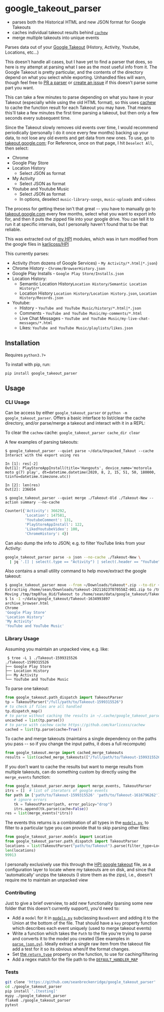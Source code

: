 # google_takeout_parser

- parses both the Historical HTML and new JSON format for Google Takeouts
- caches individual takeout results behind [`cachew`](https://github.com/karlicoss/cachew)
- merge multiple takeouts into unique events

Parses data out of your [Google Takeout](https://takeout.google.com/) (History, Activity, Youtube, Locations, etc...)

This doesn't handle all cases, but I have yet to find a parser that does, so here is my attempt at parsing what I see as the most useful info from it. The Google Takeout is pretty particular, and the contents of the directory depend on what you select while exporting. Unhandled files will warn, though feel free to [PR a parser](#contributing) or [create an issue](https://github.com/seanbreckenridge/google_takeout_parser/issues/new?title=add+parser+for) if this doesn't parse some part you want.

This can take a few minutes to parse depending on what you have in your Takeout (especially while using the old HTML format), so this uses [cachew](https://github.com/karlicoss/cachew) to cache the function result for each Takeout you may have. That means this'll take a few minutes the first time parsing a takeout, but then only a few seconds every subsequent time.

Since the Takeout slowly removes old events over time, I would recommend periodically (personally I do it once every few months) backing up your data, to not lose any old events and get data from new ones. To use, go to [takeout.google.com](https://takeout.google.com/); For Reference, once on that page, I hit `Deselect All`, then select:

- Chrome
- Google Play Store
- Location History
  - Select JSON as format
- My Activity
  - Select JSON as format
- Youtube and Youtube Music
  - Select JSON as format
  - In options, deselect `music-library-songs`, `music-uploads` and `videos`

The process for getting these isn't that great -- you have to manually go to [takeout.google.com](https://takeout.google.com) every few months, select what you want to export info for, and then it puts the zipped file into your google drive. You can tell it to run it at specific intervals, but I personally haven't found that to be that reliable.

This was extracted out of [my HPI](https://github.com/seanbreckenridge/HPI/tree/4bb1f174bdbd693ab29e744413424d18b8667b1f/my/google) modules, which was in turn modified from the google files in [karlicoss/HPI](https://github.com/karlicoss/HPI/blob/4a04c09f314e10a4db8f35bf1ecc10e4d0203223/my/google/takeout/html.py)

This currently parses:

- Activity (from dozens of Google Services) - `My Activity/*.html|*.json`)
- Chrome History - `Chrome/BrowserHistory.json`
- Google Play Installs - `Google Play Store/Installs.json`
- Location History:
  - Semantic Location History`Location History/Semantic Location History/*`
  - Location History `Location History/Location History.json`, `Location History/Records.json`
- Youtube:
  - History - `YouTube and YouTube Music/history/*.html|*.json`
  - Comments - `YouTube and YouTube Music/my-comments/*.html`
  - Live Chat Messages - `YouTube and YouTube Music/my-live-chat-messages/*.html`
  - Likes: `YouTube and YouTube Music/playlists/likes.json`

## Installation

Requires `python3.7+`

To install with pip, run:

    pip install google_takeout_parser

## Usage

### CLI Usage

Can be access by either `google_takeout_parser` or `python -m google_takeout_parser`. Offers a basic interface to list/clear the cache directory, and/or parse/merge a takeout and interact with it in a REPL:

To clear the `cachew` cache: `google_takeout_parser cache_dir clear`

A few examples of parsing takeouts:

```
$ google_takeout_parser --quiet parse ~/data/Unpacked_Takout --cache
Interact with the export using res

In [1]: res[-2]
Out[1]: PlayStoreAppInstall(title='Hangouts', device_name='motorola moto g(7) play', dt=datetime.datetime(2020, 8, 2, 15, 51, 50, 180000, tzinfo=datetime.timezone.utc))

In [2]: len(res)
Out[2]: 236654
```

`$ google_takeout_parser --quiet merge ./Takeout-Old ./Takeout-New --action summary --no-cache`

```python
Counter({'Activity': 366292,
         'Location': 147581,
         'YoutubeComment': 131,
         'PlayStoreAppInstall': 122,
         'LikedYoutubeVideo': 100,
         'ChromeHistory': 4})
```

Can also dump the info to JSON; e.g. to filter YouTube links from your Activity:

```bash
google_takeout_parser parse -a json --no-cache ./Takeout-New \
  | jq '.[] | select(.type == "Activity") | select(.header == "YouTube") | .titleUrl'
```

Also contains a small utility command to help move/extract the google takeout:

```bash
$ google_takeout_parser move --from ~/Downloads/takeout*.zip --to-dir ~/data/google_takeout --extract
Extracting /home/sean/Downloads/takeout-20211023T070558Z-001.zip to /tmp/tmp07ua_0id
Moving /tmp/tmp07ua_0id/Takeout to /home/sean/data/google_takeout/Takeout-1634993897
$ ls -1 ~/data/google_takeout/Takeout-1634993897
archive_browser.html
Chrome
'Google Play Store'
'Location History'
'My Activity'
'YouTube and YouTube Music'
```

### Library Usage

Assuming you maintain an unpacked view, e.g. like:

```
 $ tree -L 1 ./Takeout-1599315526
./Takeout-1599315526
├── Google Play Store
├── Location History
├── My Activity
└── YouTube and YouTube Music
```

To parse one takeout:

```python
from google_takeout.path_dispatch import TakeoutParser
tp = TakeoutParser("/full/path/to/Takeout-1599315526")
# to check if files are all handled
tp.dispatch_map()
# to parse without caching the results in ~/.cache/google_takeout_parser
uncached = list(tp.parse())
# to parse with cachew cache https://github.com/karlicoss/cachew
cached = list(tp.parse(cache=True))
```

To cache and merge takeouts (maintains a single dependency on the paths you pass -- so if you change the input paths, it does a full recompute)

```python
from google_takeout.merge import cached_merge_takeouts
results = list(cached_merge_takeouts(["/full/path/to/Takeout-1599315526", "/full/path/to/Takeout-1634971143"]))
```

If you don't want to cache the results but want to merge results from multiple takeouts, can do something custom by directly using the `merge_events` function:

```python
from google_takeout_parser.merge import merge_events, TakeoutParser
itrs = []  # list of iterators of google events
for path in ['path/to/Takeout-1599315526' 'path/to/Takeout-1616796262']:
    # ignore errors
    tk = TakeoutParser(path, error_policy="drop")
    itrs.append(tk.parse(cache=False))
res = list(merge_events(*itrs))
```

The events this returns is a combination of all types in the [`models.py`](google_takeout_parser/models.py), to filter to a particular type you can provide that to skip parsing other files:

```python
from google_takeout_parser.models import Location
from google_takeout_parser.path_dispatch import TakeoutParser
locations = list(TakeoutParser("path/to/Takeout").parse(filter_type=Location))
len(locations)
99913
```

I personally exclusively use this through the [HPI google takeout](https://github.com/karlicoss/HPI/blob/master/my/google/takeout/parser.py) file, as a configuration layer to locate where my takeouts are on disk, and since that 'automatically' unzips the takeouts (I store them as the zips), i.e., doesn't require me to maintain an unpacked view

### Contributing

Just to give a brief overview, to add new functionality (parsing some new folder that this doesn't currently support), you'd need to:

- Add a `model` for it in [`models.py`](google_takeout_parser/models.py) subclassing `BaseEvent` and adding it to the Union at the bottom of the file. That should have a `key` property function which describes each event uniquely (used to merge takeout events)
- Write a function which takes the `Path` to the file you're trying to parse and converts it to the model you created (See examples in [`parse_json.py`](google_takeout_parser/parse_json.py)). Ideally extract a single raw item from the takeout file add a test for it so its obvious when/if the format changes.
- Set [the `return_type`](https://github.com/seanbreckenridge/google_takeout_parser/blob/7b1ee8ec3c3f36e6f279f20a9a214b6a3e8775f5/google_takeout_parser/parse_json.py#L71) property on the function, to use for caching/filtering
- Add a regex match for the file path to the [`DEFAULT_HANDLER_MAP`](https://github.com/seanbreckenridge/google_takeout_parser/blob/2bd64b7373e4a2ac2ace32e03b25ca3b7e901034/google_takeout_parser/path_dispatch.py#L48)

### Tests

```bash
git clone 'https://github.com/seanbreckenridge/google_takeout_parser'
cd ./google_takeout_parser
pip install '.[testing]'
mypy ./google_takeout_parser
flake8 ./google_takeout_parser
pytest
```
